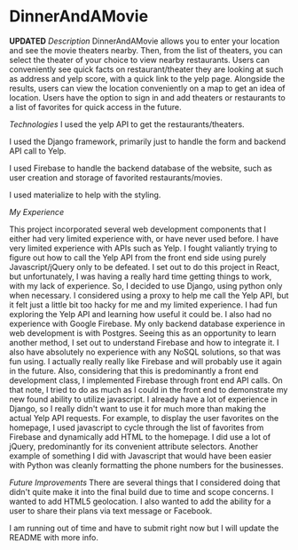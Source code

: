 # DinnerAndAMovie
****UPDATED****
*Description*
DinnerAndAMovie allows you to enter your location and see the movie theaters
nearby. Then, from the list of theaters, you can select the theater of your
choice to view nearby restaurants. Users can conveniently see quick facts on
restaurant/theater they are looking at such as address and yelp score, with a
quick link to the yelp page. Alongside the results, users can view the location
conveniently on a map to get an idea of location. Users have the option to sign
in and add theaters or restaurants to a list of favorites for quick access in
the future.

*Technologies*
I used the yelp API to get the restaurants/theaters.

I used the Django framework, primarily just to handle the form and backend API
call to Yelp.

I used Firebase to handle the backend database of the website, such as user
creation and storage of favorited restaurants/movies.

I used materialize to help with the styling.

*My Experience*

This project incorporated several web development components that I either had
very limited experience with, or have never used before. I have very limited
experience with APIs such as Yelp. I fought valiantly trying to figure out how
to call the Yelp API from the front end side using purely Javascript/jQuery
only to be defeated. I set out to do this project in React, but unfortunately, I
was having a really hard time getting things to work, with  my lack of
experience. So, I decided to use Django, using python only when necessary. I
considered using a proxy to help me call the Yelp API, but it felt 
just a little bit too hacky for me and my limited experience. I had fun
exploring the Yelp API and learning how useful it could be. I also had no
experience with Google Firebase. My only backend database experience in web
development is with Postgres. Seeing this as an opportunity to learn another
method, I set out to understand Firebase and how to integrate it. I also have
absolutely no experience with any NoSQL solutions, so that was fun using. I
actually really really like Firebase and will probably use it again in the
future. Also, considering that this is predominantly a front end development
class, I implemented Firebase through front end API calls. On that note, I tried
to do as much as I could in the front end to demonstrate my new found ability to
utilize javascript. I already have a lot of experience in Django, so I really
didn't want to use it for much more than making the actual Yelp API requests.
For example, to display the user favorites on the homepage, I used javascript to
 cycle through the list of favorites from Firebase and dynamically add HTML to
the homepage. I did use a lot of jQuery, predominantly for its convenient
attribute selectors. Another example of something I did with Javascript that
would have been easier with Python was cleanly formatting the phone numbers for
the businesses.

*Future Improvements*
There are several things that I considered doing that didn't quite make it into
the final build due to time and scope concerns. I wanted to add HTML5
geolocation. I also wanted to add the ability for a user to share their plans
via text message or Facebook.

I am running out of time and have to submit right now but I will update the
README with more info.

